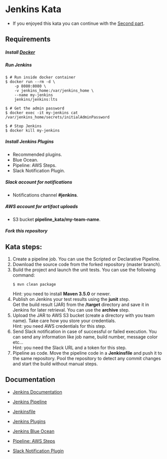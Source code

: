 # Jenkins Kata
- If you enjoyed this kata you can continue with the [Second part](https://github.com/Marcut-Laurentiu/kata-jenkins-part-2.git).

## Requirements
##### Install [Docker](https://docs.docker.com/engine/installation/#supported-platforms)

##### Run Jenkins
```
$ # Run inside docker container
$ docker run --rm -d \
	-p 8080:8080 \
	-v jenkins_home:/var/jenkins_home \
	--name my-jenkins
	jenkins/jenkins:lts
	
$ # Get the admin password
$ docker exec -it my-jenkins cat /var/jenkins_home/secrets/initialAdminPassword

$ # Stop Jenkins
$ docker kill my-jenkins
```

##### Install Jenkins Plugins
- Recommended plugins.
- Blue Ocean.
- Pipeline: AWS Steps.
- Slack Notification Plugin.

##### Slack account for notifications
- Notifications channel **#jenkins**.

##### AWS account for artifact uploads
- S3 bucket **pipeline_kata/my-team-name**.

##### Fork this repository

## Kata steps:
1. Create a pipeline job. You can use the Scripted or Declarative Pipeline.
2. Download the source code from the forked repository (master branch).
3. Build the project and launch the unit tests. You can use the following command:
    ```
    $ mvn clean package
    ```
   Hint: you need to install **Maven 3.5.0** or newer.
4. Publish on Jenkins your test results using the **junit** step. <br />
   Get the build result (JAR) from the **/target** directory and save it in Jenkins for later retrieval. 
   You can use the **archive** step. 
5. Upload the JAR to AWS S3 bucket (create a directory with you team name).
   Take care how you store your credentials. <br />
   Hint: you need AWS credentials for this step.
6. Send Slack notification in case of successful or failed execution.
   You can send any information like job name, build number, message color etc...<br />
   Hint: you need the Slack URL and a token for this step.
7. Pipeline as code. Move the pipeline code in a **Jenkinsfile** and push it to the same repository.
   Pool the repository to detect any commit changes and start the build without manual steps.
   
## Documentation
- [Jenkins Documentation](https://jenkins.io/doc/)

- [Jenkins Pipeline](https://jenkins.io/doc/book/pipeline/)

- [Jenkinsfile](https://jenkins.io/doc/book/pipeline/jenkinsfile/)

- [Jenkins Plugins](https://jenkins.io/doc/book/managing/plugins/)

- [Jenkins Blue Ocean](https://jenkins.io/doc/book/blueocean/)

- [Pipeline: AWS Steps](https://github.com/jenkinsci/pipeline-aws-plugin)

- [Slack Notification Plugin](https://github.com/jenkinsci/slack-plugin)
